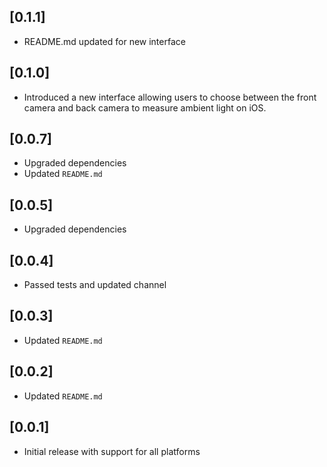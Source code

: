 ## [0.1.1]
- README.md updated for new interface

## [0.1.0]
- Introduced a new interface allowing users to choose between the front camera and back camera to measure ambient light on iOS.

## [0.0.7]
- Upgraded dependencies
- Updated `README.md`

## [0.0.5]
- Upgraded dependencies

## [0.0.4]
- Passed tests and updated channel

## [0.0.3]
- Updated `README.md`

## [0.0.2]
- Updated `README.md`

## [0.0.1]
- Initial release with support for all platforms